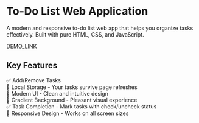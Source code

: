 # To-Do List Web Application

A modern and responsive to-do list web app that helps you organize tasks effectively. Built with pure HTML, CSS, and JavaScript.

[DEMO_LINK](https://nadiiabulmak.github.io/js_to_do_list_new/)  

## Key Features
✅ Add/Remove Tasks  
📝 Local Storage - Your tasks survive page refreshes  
🎨 Modern UI - Clean and intuitive design  
🌈 Gradient Background - Pleasant visual experience  
✅ Task Completion - Mark tasks with check/uncheck status  
📱 Responsive Design - Works on all screen sizes  
